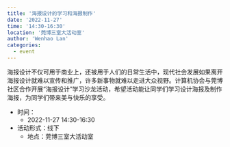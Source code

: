 ```yaml
---
title: '海报设计的学习和海报制作'
date: '2022-11-27'
time: '14:30-16:30'
location: '莞博三室大活动室'
author: 'Wenhao Lan'
categories:
  - event
---
```


海报设计不仅可用于商业上，还被用于人们的日常生活中，现代社会发展如果离开海报设计就难以宣传和推广，许多新事物就难以走进大众视野。计算机协会与莞博社区合作开展“海报设计”学习沙龙活动，希望活动能让同学们学习设计海报及制作海报，为同学们带来美与快乐的享受。

- 时间：
  - 2022-11-27 14:30-16:30
- 活动形式：线下
  - 地点：莞博三室大活动室
